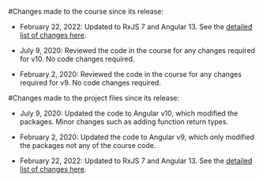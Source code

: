 #Changes made to the course since its release:
- February 22, 2022: Updated to RxJS 7 and Angular 13. See the [detailed list of changes here](https://docs.google.com/document/d/1Kv4j4hEk-7cPh3lWgZoxyewU1IvlNOSPHKuKYb689v0/edit?usp=sharing).

- July 9, 2020: Reviewed the code in the course for any changes required for v10. No code changes required.

- February 2, 2020: Reviewed the code in the course for any changes required for v9. No code changes required.

#Changes made to the project files since its release:
- July 9, 2020: Updated the code to Angular v10, which modified the packages. Minor changes such as adding function return types.

- February 2, 2020: Updated the code to Angular v9, which only modified the packages not any of the course code.

- February 22, 2022: Updated to RxJS 7 and Angular 13. See the [detailed list of changes here](https://docs.google.com/document/d/1Kv4j4hEk-7cPh3lWgZoxyewU1IvlNOSPHKuKYb689v0/edit?usp=sharing).